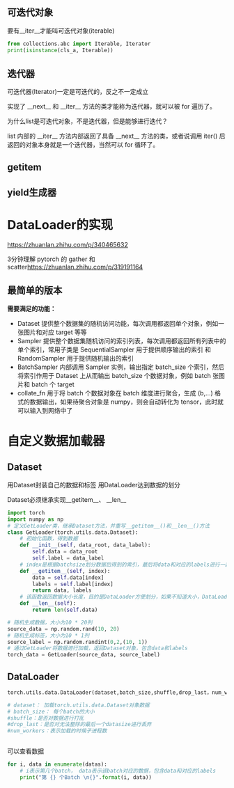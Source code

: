## 可迭代对象
要有\_\_iter\_\_才能叫可迭代对象(iterable)

```python
from collections.abc import Iterable, Iterator
print(isinstance(cls_a, Iterable))

```


## 迭代器
可迭代器(Iterator)一定是可迭代的，反之不一定成立

实现了 \_\_next\_\_ 和 \_\_iter\_\_ 方法的类才能称为迭代器，就可以被 for 遍历了。

为什么list是可迭代对象，不是迭代器，但是能够进行迭代？
 
 list 内部的 \_\_iter\_\_ 方法内部返回了具备 \_\_next\_\_ 方法的类，或者说调用 iter() 后返回的对象本身就是一个迭代器，当然可以 for 循环了。
 
## getitem

## yield生成器

# DataLoader的实现

<https://zhuanlan.zhihu.com/p/340465632>

3分钟理解 pytorch 的 gather 和 scatter<https://zhuanlan.zhihu.com/p/319191164>

## 最简单的版本
**需要满足的功能：**

- Dataset 提供整个数据集的随机访问功能，每次调用都返回单个对象，例如一张图片和对应 target 等等
- Sampler 提供整个数据集随机访问的索引列表，每次调用都返回所有列表中的单个索引，常用子类是 SequentialSampler 用于提供顺序输出的索引 和 RandomSampler 用于提供随机输出的索引
- BatchSampler 内部调用 Sampler 实例，输出指定 batch_size 个索引，然后将索引作用于 Dataset 上从而输出 batch_size 个数据对象，例如 batch 张图片和 batch 个 target
- collate_fn 用于将 batch 个数据对象在 batch 维度进行聚合，生成 (b,...) 格式的数据输出，如果待聚合对象是 numpy，则会自动转化为 tensor，此时就可以输入到网络中了



# 自定义数据加载器

## Dataset

用Dataset封装自己的数据和标签
用DataLoader达到数据的划分

Dataset必须继承实现\_\_getitem\_\_、
\_\_len\_\_

```python
import torch
import numpy as np
# 定义GetLoader类，继承Dataset方法，并重写__getitem__()和__len__()方法
class GetLoader(torch.utils.data.Dataset):
	# 初始化函数，得到数据
    def __init__(self, data_root, data_label):
        self.data = data_root
        self.label = data_label
    # index是根据batchsize划分数据后得到的索引，最后将data和对应的labels进行一起返回
    def __getitem__(self, index):
        data = self.data[index]
        labels = self.label[index]
        return data, labels
    # 该函数返回数据大小长度，目的是DataLoader方便划分，如果不知道大小，DataLoader会一脸懵逼
    def __len__(self):
        return len(self.data)

# 随机生成数据，大小为10 * 20列
source_data = np.random.rand(10, 20)
# 随机生成标签，大小为10 * 1列
source_label = np.random.randint(0,2,(10, 1))
# 通过GetLoader将数据进行加载，返回Dataset对象，包含data和labels
torch_data = GetLoader(source_data, source_label)
```

## DataLoader
```python
torch.utils.data.DataLoader(dataset,batch_size,shuffle,drop_last，num_workers)

# dataset： 加载torch.utils.data.Dataset对象数据
# batch_size： 每个batch的大小
#shuffle：是否对数据进行打乱
#drop_last：是否对无法整除的最后一个datasize进行丢弃
#num_workers：表示加载的时候子进程数



```
可以查看数据
```python
for i, data in enumerate(datas):
	# i表示第几个batch， data表示该batch对应的数据，包含data和对应的labels
    print("第 {} 个Batch \n{}".format(i, data))
```

